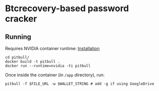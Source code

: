 # Btcrecovery-based password cracker

## Running

Requires NVIDIA container runtime: [Installation](https://docs.nvidia.com/datacenter/cloud-native/container-toolkit/install-guide.html)

```
cd pitbull/
docker build -t pitbull .
docker run --runtime=nvidia -ti pitbull
```
Once inside the container (in `/app` directory), run:
```
pitbull -f $FILE_URL -w $WALLET_STRING # add -g if using GoogleDrive
```
